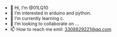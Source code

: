 - 👋 Hi, I’m @01LQ10
- 👀 I’m interested in arduino and python.
- 🌱 I’m currently learning c.
- 💞️ I’m looking to collaborate on ...
- 📫 How to reach me emil: 3308829221@qq.com

<!---
01LQ10/01LQ10 is a ✨ special ✨ repository because its `README.md` (this file) appears on your GitHub profile.
You can click the Preview link to take a look at your changes.
--->
